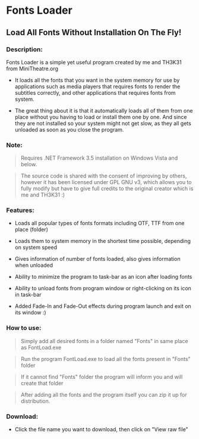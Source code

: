 # Fonts Loader

## Load All Fonts Without Installation On The Fly!

### Description:

Fonts Loader is a simple yet useful program created by me and TH3K31 from MiniTheatre.org

* It loads all the fonts that you want in the system memory for use by applications such as media players that requires fonts to render the subtitles correctly, and other applications that requires fonts from system.

* The great thing about it is that it automatically loads all of them from one place without you having to load or install them one by one. And since they are not installed so your system might not get slow, as they all gets unloaded as soon as you close the program.

### Note:

> Requires .NET Framework 3.5 installation on Windows Vista and below.

> The source code is shared with the consent of improving by others, however it has been licensed under GPL GNU v3, which allows you to fully modify but have to give full credits to the original creator which is me and TH3K31 :)

### Features:

* Loads all popular types of fonts formats including OTF, TTF from one place (folder)

* Loads them to system memory in the shortest time possible, depending on system speed

* Gives information of number of fonts loaded, also gives information when unloaded

* Ability to minimize the program to task-bar as an icon after loading fonts

* Ability to unload fonts from program window or right-clicking on its icon in task-bar

* Added Fade-In and Fade-Out effects during program launch and exit on its window :)

### How to use:

> Simply add all desired fonts in a folder named "Fonts" in same place as FontLoad.exe

> Run the program FontLoad.exe to load all the fonts present in "Fonts" folder

> If it cannot find "Fonts" folder the program will inform you and will create that folder

> After adding all the fonts and the program itself you can zip it up for distribution.

### Download:

* Click the file name you want to download, then click on "View raw file" 
